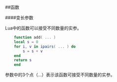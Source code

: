 ##函数



####变长参数

Lua中的函数可以接受不同数量的实参。

```lua
    function add( ... )
	local s = 0
	for i, v in ipairs( ... ) do
		s = s + v
	end
	return s
	end
```

参数中的3个点（...）表示该函数可接受不同数量的实参。